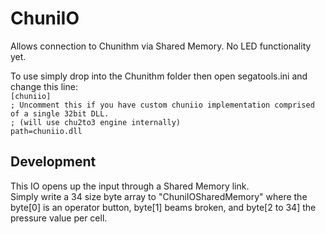 # ChuniIO
Allows connection to Chunithm via Shared Memory. No LED functionality yet.

To use simply drop into the Chunithm folder then open segatools.ini and change this line: <br>
`[chuniio]` <br>
`; Uncomment this if you have custom chuniio implementation comprised of a single 32bit DLL.` <br>
`; (will use chu2to3 engine internally)` <br>
`path=chuniio.dll`

## Development
This IO opens up the input through a Shared Memory link. <br>
Simply write a 34 size byte array to "ChuniIOSharedMemory" where the byte[0] is an operator button, byte[1] beams broken, and byte[2 to 34] the pressure value per cell.
